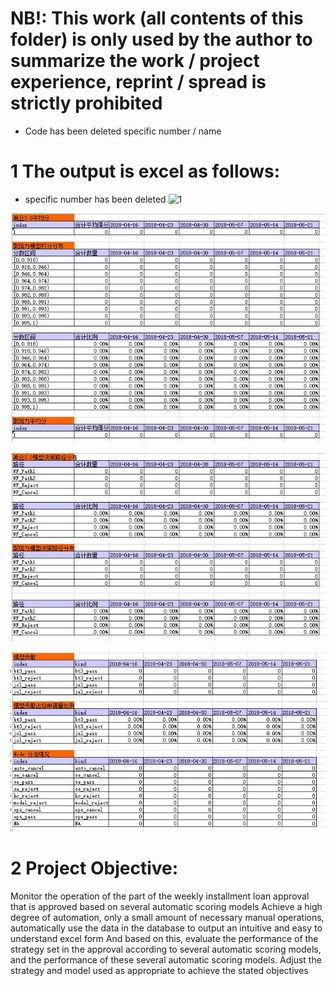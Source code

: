 # NB!: This work (all contents of this folder) is only used by the author to summarize the work / project experience, reprint / spread is strictly prohibited
- Code has been deleted specific number / name

# 1 The output is excel as follows:
- specific number has been deleted
![1](output1.jpg)

![2](output2.jpg)

![3](output3.jpg)

![4](output4.jpg)

# 2 Project Objective:
Monitor the operation of the part of the weekly installment loan approval that is approved based on several automatic scoring models
Achieve a high degree of automation, only a small amount of necessary manual operations, automatically use the data in the database to output an intuitive and easy to understand excel form
And based on this, evaluate the performance of the strategy set in the approval according to several automatic scoring models, and the performance of these several automatic scoring models.
Adjust the strategy and model used as appropriate to achieve the stated objectives
